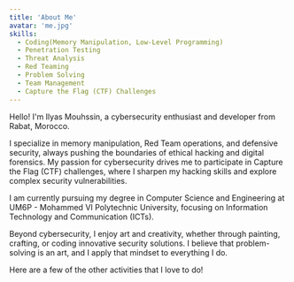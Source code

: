 ```yaml
---
title: 'About Me'
avatar: 'me.jpg'
skills:
  - Coding(Memory Manipulation, Low-Level Programming)
  - Penetration Testing
  - Threat Analysis
  - Red Teaming
  - Problem Solving
  - Team Management
  - Capture the Flag (CTF) Challenges
---
```


Hello! I'm Ilyas Mouhssin, a cybersecurity enthusiast and developer from Rabat, Morocco.

I specialize in memory manipulation, Red Team operations, and defensive security, always pushing the boundaries of ethical hacking and digital forensics. My passion for cybersecurity drives me to participate in Capture the Flag (CTF) challenges, where I sharpen my hacking skills and explore complex security vulnerabilities.

I am currently pursuing my degree in Computer Science and Engineering at UM6P - Mohammed VI Polytechnic University, focusing on Information Technology and Communication (ICTs).

Beyond cybersecurity, I enjoy art and creativity, whether through painting, crafting, or coding innovative security solutions. I believe that problem-solving is an art, and I apply that mindset to everything I do.

Here are a few of the other activities that I love to do!
